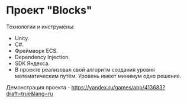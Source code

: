 # Проект "Blocks"
Технологии и инструмены:
* Unity.
* C#.
* Фреймворк ECS.
* Dependency Injection.
* SDK Яндекса.
* В проекте реализовал свой алгоритм создания уровня математическим путём. Уровень имеет минимум одно решение.

Демонстрация проекта - https://yandex.ru/games/app/413683?draft=true&lang=ru
